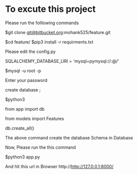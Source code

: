 # To excute this project

Please run the folllowing commands

$git clone git@bitbucket.org:mohank525/feature.git

$cd feature/
$pip3 install -r requirments.txt

Please edit the config.py

SQLALCHEMY_DATABASE_URI = 'mysql+pymysql://<username>:<passowrd>@<host>/<db name>' 

$mysql -u root -p

Enter your password

create database <db name>;


$python3

from app import db

from models import Features

db.create_all()

The above command create the database Schema in Database

Now, Please run the this command

$python3 app.py 

And hit this url in Browser http://http://127.0.0.1:8000/
